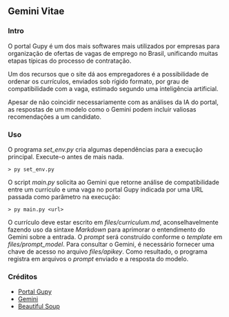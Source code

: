 ## Gemini Vitae

### Intro

O portal Gupy é um dos mais softwares mais utilizados por empresas para organização de ofertas de vagas de emprego no Brasil, unificando muitas etapas típicas do processo de contratação.

Um dos recursos que o site dá aos empregadores é a possibilidade de ordenar os currículos, enviados sob rígido formato, por grau de compatibilidade com a vaga, estimado segundo uma inteligência artificial.

Apesar de não coincidir necessariamente com as análises da IA do portal, as respostas de um modelo como o Gemini podem incluir valiosas recomendações a um candidato.

### Uso

O programa *set_env.py* cria algumas dependências para a execução principal. Execute-o antes de mais nada.

	> py set_env.py

O script *main.py* solicita ao Gemini que retorne análise de compatibilidade entre um currículo e uma vaga no portal Gupy indicada por uma URL passada como parâmetro na execução:

	> py main.py <url>

O currículo deve estar escrito em *files/curriculum.md*, aconselhavelmente fazendo uso da sintaxe *Markdown* para aprimorar o entendimento do Gemini sobre a entrada. O *prompt* será construído conforme o *template* em *files/prompt_model*. Para consultar o Gemini, é necessário fornecer uma chave de acesso no arquivo *files/apikey*. Como resultado, o programa registra em arquivos o *prompt* enviado e a resposta do modelo.

### Créditos

* [Portal Gupy](https://www.gupy.io)
* [Gemini](https://deepmind.google/technologies/gemini/#introduction)
* [Beautiful Soup](https://pypi.org/project/beautifulsoup4/)



